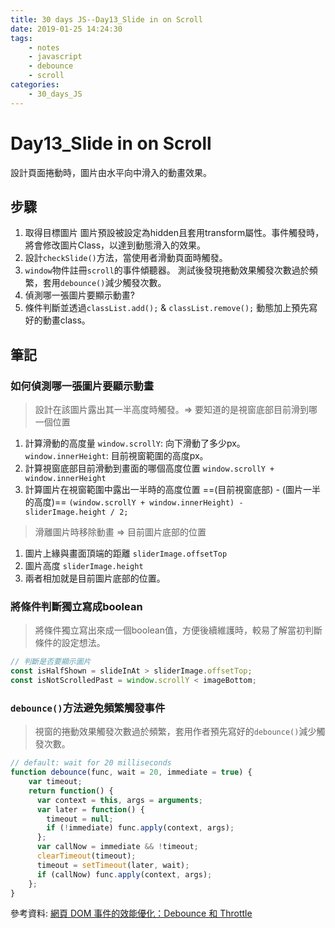 ```yaml
---
title: 30 days JS--Day13_Slide in on Scroll
date: 2019-01-25 14:24:30
tags:
    - notes
    - javascript
    - debounce
    - scroll
categories:
    - 30_days_JS
---
```

# Day13_Slide in on Scroll

設計頁面捲動時，圖片由水平向中滑入的動畫效果。

## 步驟

1. 取得目標圖片
  圖片預設被設定為hidden且套用transform屬性。事件觸發時，將會修改圖片Class，以達到動態滑入的效果。
2. 設計`checkSlide()`方法，當使用者滑動頁面時觸發。
3. `window`物件註冊`scroll`的事件傾聽器。
  測試後發現捲動效果觸發次數過於頻繁，套用`debounce()`減少觸發次數。
4. 偵測哪一張圖片要顯示動畫?
5. 條件判斷並透過`classList.add();` & `classList.remove();` 動態加上預先寫好的動畫class。

## 筆記

### 如何偵測哪一張圖片要顯示動畫

> 設計在該圖片露出其一半高度時觸發。=> 要知道的是視窗底部目前滑到哪一個位置

1. 計算滑動的高度量
  `window.scrollY`: 向下滑動了多少px。
  `window.innerHeight`: 目前視窗範圍的高度px。
2. 計算視窗底部目前滑動到畫面的哪個高度位置
  `window.scrollY + window.innerHeight`
3. 計算圖片在視窗範圍中露出一半時的高度位置
  ==(目前視窗底部) - (圖片一半的高度)==
  `(window.scrollY + window.innerHeight) - sliderImage.height / 2;`

> 滑離圖片時移除動畫 => 目前圖片底部的位置

1. 圖片上緣與畫面頂端的距離 `sliderImage.offsetTop`
2. 圖片高度 `sliderImage.height`
3. 兩者相加就是目前圖片底部的位置。

### 將條件判斷獨立寫成boolean

> 將條件獨立寫出來成一個boolean值，方便後續維護時，較易了解當初判斷條件的設定想法。

```javascript
// 判斷是否要顯示圖片
const isHalfShown = slideInAt > sliderImage.offsetTop;
const isNotScrolledPast = window.scrollY < imageBottom;
```

### `debounce()`方法避免頻繁觸發事件

> 視窗的捲動效果觸發次數過於頻繁，套用作者預先寫好的`debounce()`減少觸發次數。

```javascript
// default: wait for 20 milliseconds
function debounce(func, wait = 20, immediate = true) {
    var timeout;
    return function() {
      var context = this, args = arguments;
      var later = function() {
        timeout = null;
        if (!immediate) func.apply(context, args);
      };
      var callNow = immediate && !timeout;
      clearTimeout(timeout);
      timeout = setTimeout(later, wait);
      if (callNow) func.apply(context, args);
    };
}
```

參考資料: [網頁 DOM 事件的效能優化：Debounce 和 Throttle](http://mropengate.blogspot.com/2017/12/dom-debounce-throttle.html)